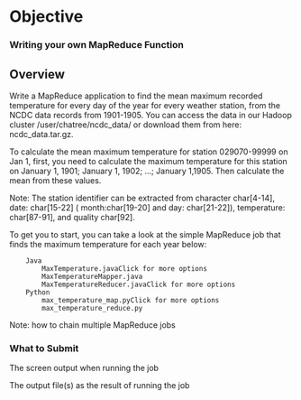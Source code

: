 # Objective

### Writing your own MapReduce Function

## Overview

Write a MapReduce application to find the mean maximum recorded temperature for every day of the year for every weather station, from the NCDC data records from 1901-1905. You can access the data in our Hadoop cluster /user/chatree/ncdc_data/ or download them from here: ncdc_data.tar.gz.

To calculate the mean maximum temperature for station 029070-99999 on Jan 1, first, you need to calculate the maximum temperature for this station on January 1, 1901; January 1, 1902; ...; January 1,1905. Then calculate the mean from these values.

Note: The station identifier can be extracted from character char[4-14], date: char[15-22]  ( month:char[19-20] and day: char[21-22]), temperature: char[87-91], and quality char[92].

To get you to start, you can take a look at the simple MapReduce job that finds the maximum temperature for each year below:

        Java
            MaxTemperature.javaClick for more options
            MaxTemperatureMapper.java
            MaxTemperatureReducer.javaClick for more options
        Python
            max_temperature_map.pyClick for more options
            max_temperature_reduce.py
Note: how to chain multiple MapReduce jobs 

### What to Submit

The screen output when running the job

The output file(s) as the result of running the job


